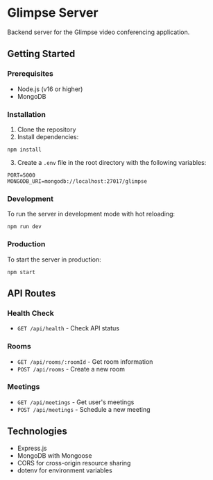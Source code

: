 # Glimpse Server

Backend server for the Glimpse video conferencing application.

## Getting Started

### Prerequisites

- Node.js (v16 or higher)
- MongoDB

### Installation

1. Clone the repository
2. Install dependencies:
```
npm install
```

3. Create a `.env` file in the root directory with the following variables:
```
PORT=5000
MONGODB_URI=mongodb://localhost:27017/glimpse
```

### Development

To run the server in development mode with hot reloading:

```
npm run dev
```

### Production

To start the server in production:

```
npm start
```

## API Routes

### Health Check
- `GET /api/health` - Check API status

### Rooms
- `GET /api/rooms/:roomId` - Get room information
- `POST /api/rooms` - Create a new room

### Meetings
- `GET /api/meetings` - Get user's meetings
- `POST /api/meetings` - Schedule a new meeting

## Technologies

- Express.js
- MongoDB with Mongoose
- CORS for cross-origin resource sharing
- dotenv for environment variables
